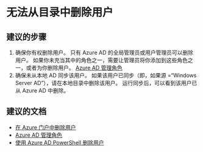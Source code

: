<properties
    pageTitle="I can’t delete a user from my directory"
    description=" 无法从目录中删除用户"
    service="microsoft.aad"
    resource="Microsoft_AAD_IAM"
    authors="Jeffsta-MSFT"
    displayOrder="2570"
    selfHelpType="resource"
    resourceTags="userandgroups_overview,userandgroups_user"
    cloudEnvironments="public"
 />

# <a name="i-cant-delete-a-user-from-my-directory"></a>无法从目录中删除用户

## <a name="recommended-steps"></a>**建议的步骤**

1. 确保你有权删除用户。 只有 Azure AD 的全局管理员或用户管理员可以删除用户。 如果你未充当其中的角色之一，需要让管理员将你添加到这些角色之一，或者为你删除用户。  [Azure AD 管理角色](https://docs.microsoft.com/azure/active-directory/active-directory-assign-admin-roles)
2. 确保未从本地 AD 同步该用户。 如果该用户已同步（即，如果源 =“Windows Server AD”），请在本地目录中删除该用户。 运行同步后，可以看到该用户已从 Azure AD 中删除。

## <a name="recommended-documents"></a>**建议的文档**

* [在 Azure 门户中删除用户](https://docs.microsoft.com/azure/active-directory/active-directory-users-delete-user-azure-portal)
* [Azure AD 管理角色](https://docs.microsoft.com/azure/active-directory/active-directory-assign-admin-roles)
* [使用 Azure AD PowerShell 删除用户](https://docs.microsoft.com/powershell/azuread/v2/remove-azureaduser)

